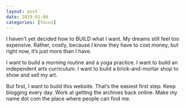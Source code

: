 ```yaml
---
layout: post
date: 2019-01-04
categories: [focus]
---
```


I haven’t yet decided how to BUILD what I want. My dreams still feel too expensive. Rather, costly, because I know they have to cost money, but right now, it’s just more than I have. 

I want to build a morning routine and a yoga practice. I want to build an independent arts curriculum. I want to build a brick-and-mortar shop to show and sell my art. 

But first, I want to build this website. That’s the easiest first step. Keep blogging every day. Work at getting the archives back online. Make my name dot com the place where people can find me. 
